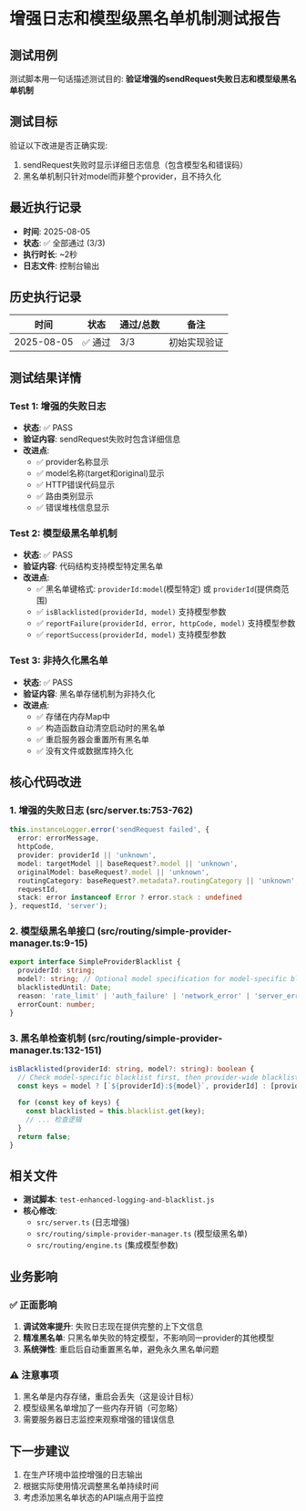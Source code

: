 # 增强日志和模型级黑名单机制测试报告

## 测试用例
测试脚本用一句话描述测试目的: **验证增强的sendRequest失败日志和模型级黑名单机制**

## 测试目标
验证以下改进是否正确实现:
1. sendRequest失败时显示详细日志信息（包含模型名和错误码）
2. 黑名单机制只针对model而非整个provider，且不持久化

## 最近执行记录
- **时间**: 2025-08-05 
- **状态**: ✅ 全部通过 (3/3)
- **执行时长**: ~2秒
- **日志文件**: 控制台输出

## 历史执行记录
| 时间 | 状态 | 通过/总数 | 备注 |
|------|------|-----------|------|
| 2025-08-05 | ✅ 通过 | 3/3 | 初始实现验证 |

## 测试结果详情

### Test 1: 增强的失败日志
- **状态**: ✅ PASS
- **验证内容**: sendRequest失败时包含详细信息
- **改进点**:
  - ✅ provider名称显示
  - ✅ model名称(target和original)显示  
  - ✅ HTTP错误代码显示
  - ✅ 路由类别显示
  - ✅ 错误堆栈信息显示

### Test 2: 模型级黑名单机制
- **状态**: ✅ PASS
- **验证内容**: 代码结构支持模型特定黑名单
- **改进点**:
  - ✅ 黑名单键格式: `providerId:model`(模型特定) 或 `providerId`(提供商范围)
  - ✅ `isBlacklisted(providerId, model)` 支持模型参数
  - ✅ `reportFailure(providerId, error, httpCode, model)` 支持模型参数
  - ✅ `reportSuccess(providerId, model)` 支持模型参数

### Test 3: 非持久化黑名单
- **状态**: ✅ PASS  
- **验证内容**: 黑名单存储机制为非持久化
- **改进点**:
  - ✅ 存储在内存Map中
  - ✅ 构造函数自动清空启动时的黑名单
  - ✅ 重启服务器会重置所有黑名单
  - ✅ 没有文件或数据库持久化

## 核心代码改进

### 1. 增强的失败日志 (src/server.ts:753-762)
```typescript
this.instanceLogger.error('sendRequest failed', {
  error: errorMessage,
  httpCode,
  provider: providerId || 'unknown',
  model: targetModel || baseRequest?.model || 'unknown',
  originalModel: baseRequest?.model || 'unknown',
  routingCategory: baseRequest?.metadata?.routingCategory || 'unknown',
  requestId,
  stack: error instanceof Error ? error.stack : undefined
}, requestId, 'server');
```

### 2. 模型级黑名单接口 (src/routing/simple-provider-manager.ts:9-15)
```typescript
export interface SimpleProviderBlacklist {
  providerId: string;
  model?: string; // Optional model specification for model-specific blacklisting
  blacklistedUntil: Date;
  reason: 'rate_limit' | 'auth_failure' | 'network_error' | 'server_error';
  errorCount: number;
}
```

### 3. 黑名单检查机制 (src/routing/simple-provider-manager.ts:132-151)
```typescript
isBlacklisted(providerId: string, model?: string): boolean {
  // Check model-specific blacklist first, then provider-wide blacklist
  const keys = model ? [`${providerId}:${model}`, providerId] : [providerId];
  
  for (const key of keys) {
    const blacklisted = this.blacklist.get(key);
    // ... 检查逻辑
  }
  return false;
}
```

## 相关文件
- **测试脚本**: `test-enhanced-logging-and-blacklist.js`
- **核心修改**: 
  - `src/server.ts` (日志增强)
  - `src/routing/simple-provider-manager.ts` (模型级黑名单)
  - `src/routing/engine.ts` (集成模型参数)

## 业务影响

### ✅ 正面影响
1. **调试效率提升**: 失败日志现在提供完整的上下文信息
2. **精准黑名单**: 只黑名单失败的特定模型，不影响同一provider的其他模型
3. **系统弹性**: 重启后自动重置黑名单，避免永久黑名单问题

### ⚠️ 注意事项
1. 黑名单是内存存储，重启会丢失（这是设计目标）
2. 模型级黑名单增加了一些内存开销（可忽略）
3. 需要服务器日志监控来观察增强的错误信息

## 下一步建议
1. 在生产环境中监控增强的日志输出
2. 根据实际使用情况调整黑名单持续时间
3. 考虑添加黑名单状态的API端点用于监控